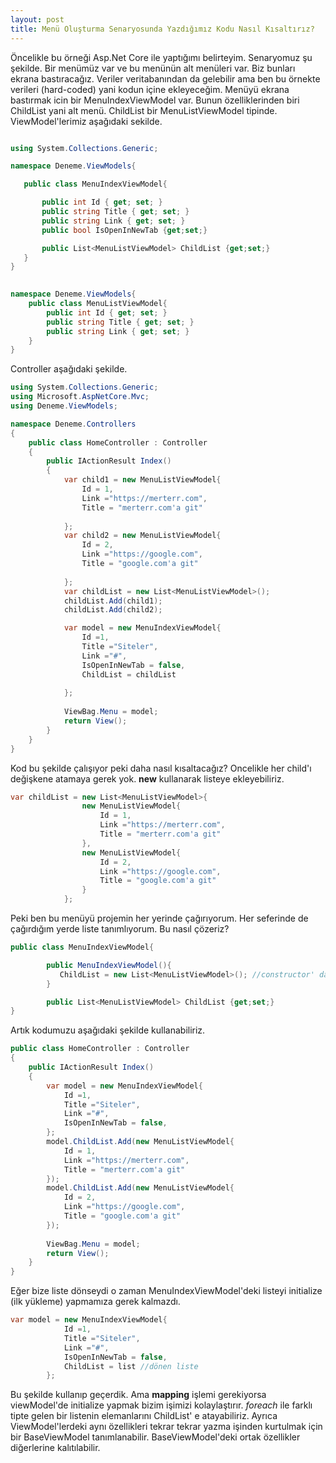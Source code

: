 ```yaml
---
layout: post
title: Menü Oluşturma Senaryosunda Yazdığımız Kodu Nasıl Kısaltırız?
---
```

Öncelikle bu örneği Asp.Net Core ile yaptığımı belirteyim.
Senaryomuz şu şekilde. Bir menümüz var ve bu menünün alt menüleri var.
Biz bunları ekrana bastıracağız. Veriler veritabanından da gelebilir ama ben bu örnekte verileri (hard-coded) yani kodun içine ekleyeceğim.
Menüyü ekrana bastırmak icin bir MenuIndexViewModel var. Bunun özelliklerinden biri ChildList yani alt menü. ChildList bir MenuListViewModel tipinde.
ViewModel'lerimiz aşağıdaki sekilde.

 ```csharp

using System.Collections.Generic;

namespace Deneme.ViewModels{

    public class MenuIndexViewModel{

        public int Id { get; set; }
        public string Title { get; set; }
        public string Link { get; set; }    
        public bool IsOpenInNewTab {get;set;}

        public List<MenuListViewModel> ChildList {get;set;}
    }
}
```  

```csharp
    
namespace Deneme.ViewModels{
    public class MenuListViewModel{
        public int Id { get; set; }
        public string Title { get; set; }
        public string Link { get; set; }    
    }
}
```
Controller aşağıdaki şekilde.

```csharp
using System.Collections.Generic;
using Microsoft.AspNetCore.Mvc;
using Deneme.ViewModels;

namespace Deneme.Controllers
{
    public class HomeController : Controller
    {
        public IActionResult Index()
        {
            var child1 = new MenuListViewModel{
                Id = 1,
                Link ="https://merterr.com",
                Title = "merterr.com'a git"
                
            };
            var child2 = new MenuListViewModel{
                Id = 2,
                Link ="https://google.com",
                Title = "google.com'a git"
                
            };
            var childList = new List<MenuListViewModel>();
            childList.Add(child1);
            childList.Add(child2);

            var model = new MenuIndexViewModel{
                Id =1,
                Title ="Siteler",
                Link ="#",
                IsOpenInNewTab = false,
                ChildList = childList
                
            };
            
            ViewBag.Menu = model;
            return View();
        } 
    }
}

```

Kod bu şekilde çalışıyor peki daha nasıl kısaltacağız?
Oncelikle her child'ı değişkene atamaya gerek yok. <b>new</b> kullanarak listeye ekleyebiliriz.

```csharp
var childList = new List<MenuListViewModel>{
                new MenuListViewModel{
                    Id = 1,
                    Link ="https://merterr.com",
                    Title = "merterr.com'a git"
                },
                new MenuListViewModel{
                    Id = 2,
                    Link ="https://google.com",
                    Title = "google.com'a git"
                }
            };
```
Peki ben bu menüyü projemin her yerinde çağırıyorum. Her seferinde de çağırdığım yerde liste tanımlıyorum. Bu nasıl çözeriz?
```csharp
public class MenuIndexViewModel{

        public MenuIndexViewModel(){
           ChildList = new List<MenuListViewModel>(); //constructor' da initialize (ilk yükleme) yapıyoruz.
        }

        public List<MenuListViewModel> ChildList {get;set;}
}

```

Artık kodumuzu aşağıdaki şekilde kullanabiliriz.

```csharp
public class HomeController : Controller
{
    public IActionResult Index()
    {
        var model = new MenuIndexViewModel{
            Id =1,
            Title ="Siteler",
            Link ="#",
            IsOpenInNewTab = false,
        };
        model.ChildList.Add(new MenuListViewModel{
            Id = 1,
            Link ="https://merterr.com",
            Title = "merterr.com'a git"
        });
        model.ChildList.Add(new MenuListViewModel{
            Id = 2,
            Link ="https://google.com",
            Title = "google.com'a git"
        });
        
        ViewBag.Menu = model;
        return View();
    }
}

```

Eğer bize liste dönseydi o zaman MenuIndexViewModel'deki listeyi initialize (ilk yükleme) yapmamıza gerek kalmazdı.
```csharp
var model = new MenuIndexViewModel{
            Id =1,
            Title ="Siteler",
            Link ="#",
            IsOpenInNewTab = false,
            ChildList = list //dönen liste
        };
``` 
Bu şekilde kullanıp geçerdik. Ama <b>mapping</b> işlemi gerekiyorsa viewModel'de initialize yapmak bizim işimizi kolaylaştırır. <i>foreach</i> ile farklı tipte gelen bir listenin elemanlarını ChildList' e atayabiliriz.
Ayrıca ViewModel'lerdeki aynı özellikleri tekrar tekrar yazma işinden kurtulmak için bir BaseViewModel tanımlanabilir. BaseViewModel'deki ortak özellikler diğerlerine kalıtılabilir.

